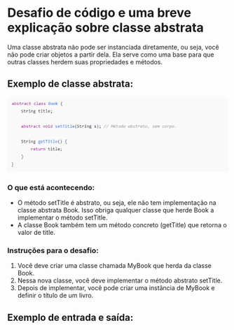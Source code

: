 # Desafio de código e uma breve explicação sobre classe abstrata

Uma classe abstrata não pode ser instanciada diretamente, ou seja, você não pode criar objetos a partir dela. Ela serve como uma base para que outras classes herdem suas propriedades e métodos.

## Exemplo de classe abstrata:
![imagem/exemplo1.png](imagem/exemplo1.png)

### O que está acontecendo:
- O método setTitle é abstrato, ou seja, ele não tem implementação na classe abstrata Book. Isso obriga qualquer classe que herde Book a implementar o método setTitle.
- A classe Book também tem um método concreto (getTitle) que retorna o valor de title.

### Instruções para o desafio:
1. Você deve criar uma classe chamada MyBook que herda da classe Book.
2. Nessa nova classe, você deve implementar o método abstrato setTitle.
3. Depois de implementar, você pode criar uma instância de MyBook e definir o título de um livro.

## Exemplo de entrada e saída:

